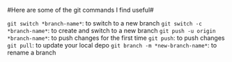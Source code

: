 #Here are some of the git commands I find useful#

`git switch *branch-name*`: to switch to a new branch
`git switch -c *branch-name*`: to create and switch to a new branch
`git push -u origin *branch-name*`: to push changes for the first time
`git push`: to push changes
`git pull`: to update your local depo
`git branch -m *new-branch-name*`: to rename a branch